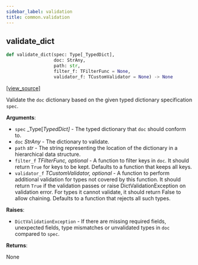 ```yaml
---
sidebar_label: validation
title: common.validation
---
```


## validate\_dict

```python
def validate_dict(spec: Type[_TypedDict],
                  doc: StrAny,
                  path: str,
                  filter_f: TFilterFunc = None,
                  validator_f: TCustomValidator = None) -> None
```

[[view_source]](https://github.com/dlt-hub/dlt/blob/3739c9ac839aafef713f6d5ebbc6a81b2a39a1b0/dlt/common/validation.py#L25)

Validate the `doc` dictionary based on the given typed dictionary specification `spec`.

**Arguments**:

- `spec` _Type[_TypedDict]_ - The typed dictionary that `doc` should conform to.
- `doc` _StrAny_ - The dictionary to validate.
- `path` _str_ - The string representing the location of the dictionary
  in a hierarchical data structure.
- `filter_f` _TFilterFunc, optional_ - A function to filter keys in `doc`. It should
  return `True` for keys to be kept. Defaults to a function that keeps all keys.
- `validator_f` _TCustomValidator, optional_ - A function to perform additional validation
  for types not covered by this function. It should return `True` if the validation passes
  or raise DictValidationException on validation error. For types it cannot validate, it
  should return False to allow chaining.
  Defaults to a function that rejects all such types.

**Raises**:

- `DictValidationException` - If there are missing required fields, unexpected fields,
  type mismatches or unvalidated types in `doc` compared to `spec`.
  

**Returns**:

  None

